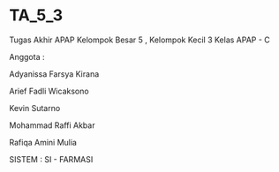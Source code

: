 # TA_5_3

Tugas Akhir APAP Kelompok Besar 5 , Kelompok Kecil 3
Kelas APAP - C

Anggota :

Adyanissa Farsya Kirana

Arief Fadli Wicaksono

Kevin Sutarno

Mohammad Raffi Akbar

Rafiqa Amini Mulia


SISTEM : SI - FARMASI
